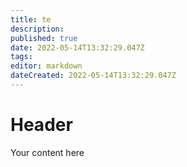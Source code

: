 ```yaml
---
title: te
description: 
published: true
date: 2022-05-14T13:32:29.047Z
tags: 
editor: markdown
dateCreated: 2022-05-14T13:32:29.047Z
---
```


# Header
Your content here